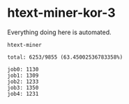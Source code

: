 # htext-miner-kor-3

Everything doing here is automated.

```
htext-miner

total: 6253/9855 (63.45002536783358%)

job0: 1130
job1: 1309
job2: 1233
job3: 1350
job4: 1231
```